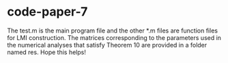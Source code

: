 # code-paper-7
The test.m is the main program file and the other *.m files are function files for LMI construction. The matrices corresponding to the parameters used in the numerical analyses that satisfy Theorem 10 are provided in a folder named res. Hope this helps!
